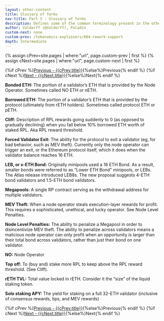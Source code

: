 ```yaml
---
layout: other-content
title: Glossary of Terms
nav-title: Part 5 - Glossary of Terms
description: Defines some of the common terminology present in the other explainers.
author: Valdorff (@Valdorff), Paladin
custom-next: none
custom-prev: /tokenomics-explainers/004-rework-support
depth: Intermediate
---
```


{% assign cPrev=site.pages | where:"url", page.custom-prev | first %}
{% assign cNext=site.pages | where:"url", page.custom-next | first %}

<div class="prev-next-container">
{%if cPrev %}<a href="{{cPrev.url|relative_url}}">Previous - {{cPrev.title}}</a>{%else%}<span>Previous</span>{% endif %}
{%if cNext %}<a href="{{cNext.url|relative_url}}">Next - {{cNext.title}}</a>{%else%}<span>Next</span>{% endif %}
</div>

**Bonded ETH:** The portion of a validator’s ETH that is provided by the Node Operator. Sometimes called NO ETH or nETH.

**Borrowed ETH:** The portion of a validator’s ETH that is provided by the protocol (ultimately from rETH holders). Sometimes called protocol ETH or pETH.

**Cliff:** Description of RPL rewards going suddenly to 0 (as opposed to gradually declining) when you fall below 10% borrowed ETH worth of staked RPL. Aka RPL reward threshold.

**Forced Validator Exit:** The ability for the protocol to exit a validator (eg, for bad behavior, such as MEV theft). Currently only the node operator can trigger an exit, or the Ethereum protocol itself, which it does when the validator balance reaches 16 ETH.

**LEB, or x-ETH Bond:** Originally minipools used a 16 ETH Bond. As a result, smaller bonds were referred to as  “Lower ETH Bond” minipools, or LEBs. The Atlas release introduced LEB8s. The new proposal suggests 4-ETH bond validators and 1.5-ETH bond validators.

**Megapools:** A single RP contract serving as the withdrawal address for multiple validators.

**MEV Theft:** When a node operator steals execution-layer rewards for profit. This requires a sophisticated, unethical, and lucky operator. See Node Level Penalties.

**Node Level Penalties:** The ability to penalize a Megapool in order to disincentivize MEV theft. The ability to penalize across validators means a malicious node operator can only profit when an opportunity is larger than their total bond across validators, rather than just their bond on one validator.

**NO:** Node Operator

**Top off:** To (buy and) stake more RPL to keep above the RPL reward threshold. (See Cliff).

**rETH TVL:** Total value locked in rETH. Consider it the “size” of the liquid staking token.

**Solo staking APY:** The yield for staking on a full 32-ETH validator (inclusive of consensus rewards, tips, and MEV rewards)


<div class="prev-next-container">
{%if cPrev %}<a href="{{cPrev.url|relative_url}}">Previous - {{cPrev.title}}</a>{%else%}<span>Previous</span>{% endif %}
{%if cNext %}<a href="{{cNext.url|relative_url}}">Next - {{cNext.title}}</a>{%else%}<span>Next</span>{% endif %}
</div>